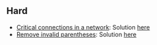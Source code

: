 ## Hard
- [Critical connections in a network](https://leetcode.com/problems/critical-connections-in-a-network/): Solution [here](https://github.com/dgharsallah/leetcode-solutions/blob/master/Hard/Critical%20connections%20-%20Hard.cpp)
- [Remove invalid parentheses](https://leetcode.com/problems/remove-invalid-parentheses/): Solution [here](https://github.com/dgharsallah/leetcode-solutions/blob/master/Hard/Remove%20invalid%20parentheses%20-%20Hard.cpp)
